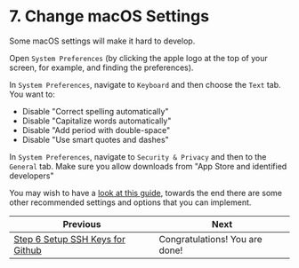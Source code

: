 # 7. Change macOS Settings

Some macOS settings will make it hard to develop.

Open `System Preferences` (by clicking the apple logo at the top of your screen, for example, and finding the preferences).

In `System Preferences`, navigate to `Keyboard` and then choose the `Text` tab. You want to:

- Disable "Correct spelling automatically"
- Disable "Capitalize words automatically"
- Disable "Add period with double-space"
- Disable "Use smart quotes and dashes"

In `System Preferences`, navigate to `Security & Privacy` and then to the `General` tab. Make sure you allow downloads from "App Store and identified developers"

You may wish to have a [look at this guide](https://www.taniarascia.com/setting-up-a-brand-new-mac-for-development/), towards the end there are some other recommended settings and options that you can implement.

| Previous | Next |
| ----- | ---------- |
| [Step 6 Setup SSH Keys for Github](6-macos-setup-instructions-setup-ssh.md) | Congratulations! You are done! |